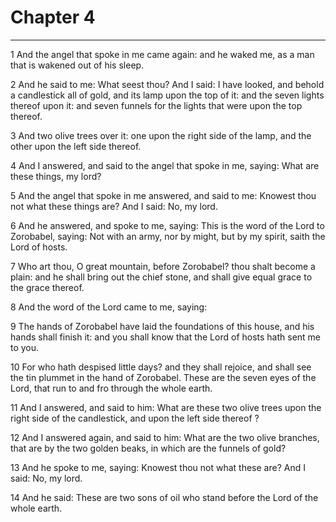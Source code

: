 # Chapter 4

***

1 And the angel that spoke in me came again: and he waked me, as a man that is wakened out of his sleep.

2 And he said to me: What seest thou? And I said: I have looked, and behold a candlestick all of gold, and its lamp upon the top of it: and the seven lights thereof upon it: and seven funnels for the lights that were upon the top thereof.

3 And two olive trees over it: one upon the right side of the lamp, and the other upon the left side thereof.

4 And I answered, and said to the angel that spoke in me, saying: What are these things, my lord?

5 And the angel that spoke in me answered, and said to me: Knowest thou not what these things are? And I said: No, my lord.

6 And he answered, and spoke to me, saying: This is the word of the Lord to Zorobabel, saying: Not with an army, nor by might, but by my spirit, saith the Lord of hosts.

7 Who art thou, O great mountain, before Zorobabel? thou shalt become a plain: and he shall bring out the chief stone, and shall give equal grace to the grace thereof.

8 And the word of the Lord came to me, saying:

9 The hands of Zorobabel have laid the foundations of this house, and his hands shall finish it: and you shall know that the Lord of hosts hath sent me to you.

10 For who hath despised little days? and they shall rejoice, and shall see the tin plummet in the hand of Zorobabel. These are the seven eyes of the Lord, that run to and fro through the whole earth.

11 And I answered, and said to him: What are these two olive trees upon the right side of the candlestick, and upon the left side thereof ?

12 And I answered again, and said to him: What are the two olive branches, that are by the two golden beaks, in which are the funnels of gold?

13 And he spoke to me, saying: Knowest thou not what these are? And I said: No, my lord.

14 And he said: These are two sons of oil who stand before the Lord of the whole earth.

